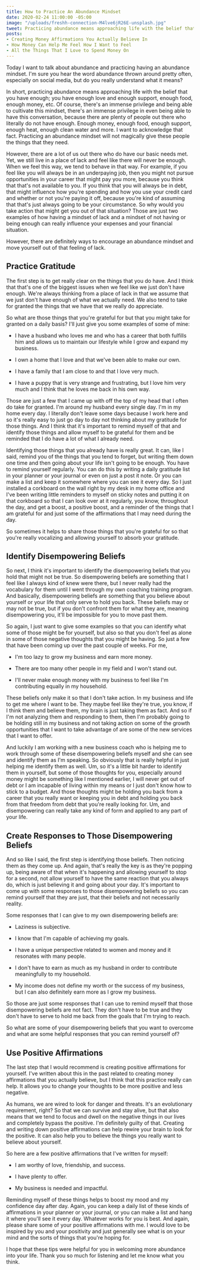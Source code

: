 ```yaml
---
title: How to Practice An Abundance Mindset
date: 2020-02-24 11:00:00 -05:00
image: "/uploads/freshh-connection-M4lve6jR26E-unsplash.jpg"
tweet: Practicing abundance means approaching life with the belief that you have enough.
posts:
- Creating Money Affirmations You Actually Believe In
- How Money Can Help Me Feel How I Want to Feel
- All the Things That I Love to Spend Money On
---
```


Today I want to talk about abundance and practicing having an abundance mindset. I'm sure you hear the word abundance thrown around pretty often, especially on social media, but do you really understand what it means? 

In short, practicing abundance means approaching life with the belief that you have enough; you have enough love and enough support, enough food, enough money, etc. Of course, there's an immense privilege and being able to cultivate this mindset, there's an immense privilege in even being able to have this conversation, because there are plenty of people out there who literally do not have enough. Enough money, enough food, enough support, enough heat, enough clean water and more. I want to acknowledge that fact. Practicing an abundance mindset will not magically give these people the things that they need. 

However, there are a lot of us out there who do have our basic needs met. Yet, we still live in a place of lack and feel like there will never be enough. When we feel this way, we tend to behave in that way. For example, if you feel like you will always be in an underpaying job, then you might not pursue opportunities in your career that might pay you more, because you think that that's not available to you. If you think that you will always be in debt, that might influence how you're spending and how you use your credit card and whether or not you're paying it off, because you're kind of assuming that that's just always going to be your circumstance. So why would you take action that might get you out of that situation? Those are just two examples of how having a mindset of lack and a mindset of not having or being enough can really influence your expenses and your financial situation.

However, there are definitely ways to encourage an abundance mindset and move yourself out of that feeling of lack.

## Practice Gratitude

The first step is to get really clear on the things that you do have. And I think that that's one of the biggest issues when we feel like we just don't have enough. We're always thinking from a place of lack in that we assume that we just don't have enough of what we actually need. We also tend to take for granted the things that we have that we really do appreciate. 

So what are those things that you're grateful for but that you might take for granted on a daily basis? I'll just give you some examples of some of mine:

* I have a husband who loves me and who has a career that both fulfills him and allows us to maintain our lifestyle while I grow and expand my business.

* I own a home that I love and that we've been able to make our own.

* I have a family that I am close to and that I love very much.

* I have a puppy that is very strange and frustrating, but I love him very much and I think that he loves me back in his own way.

Those are just a few that I came up with off the top of my head that I often do take for granted. I'm around my husband every single day. I'm in my home every day. I literally don't leave some days because I work here and so it's really easy to just go day to day not thinking about my gratitude for those things. And I think that it's important to remind myself of that and identify those things and allow myself to be grateful for them and be reminded that I do have a lot of what I already need.

Identifying those things that you already have is really great. It can, like I said, remind you of the things that you tend to forget, but writing them down one time and then going about your life isn't going to be enough. You have to remind yourself regularly. You can do this by writing a daily gratitude list in your planner or your journal or even on just a post it note. Or you can make a list and keep it somewhere where you can see it every day. So I just installed a corkboard on the wall right by my desk in my home office and I've been writing little reminders to myself on sticky notes and putting it on that corkboard so that I can look over at it regularly, you know, throughout the day, and get a boost, a positive boost, and a reminder of the things that I am grateful for and just some of the affirmations that I may need during the day.

So sometimes it helps to share those things that you're grateful for so that you're really vocalizing and allowing yourself to absorb your gratitude.

## Identify Disempowering Beliefs

So next, I think it's important to identify the disempowering beliefs that you hold that might not be true. So disempowering beliefs are something that I feel like I always kind of knew were there, but I never really had the vocabulary for them until I went through my own coaching training program. And basically, disempowering beliefs are something that you believe about yourself or your life that only serve to hold you back. These beliefs may or may not be true, but if you don't confront them for what they are, meaning disempowering you, it'll be impossible for you to move past them.

So again, I just want to give some examples so that you can identify what some of those might be for yourself, but also so that you don't feel as alone in some of those negative thoughts that you might be having. So just a few that have been coming up over the past couple of weeks. For me,

* I'm too lazy to grow my business and earn more money.

* There are too many other people in my field and I won't stand out.

* I'll never make enough money with my business to feel like I'm contributing equally in my household.

These beliefs only make it so that I don't take action. In my business and life to get me where I want to be. They maybe feel like they're true, you know, if I think them and believe them, my brain is just taking them as fact. And so if I'm not analyzing them and responding to them, then I'm probably going to be holding still in my business and not taking action on some of the growth opportunities that I want to take advantage of are some of the new services that I want to offer.

And luckily I am working with a new business coach who is helping me to work through some of these disempowering beliefs myself and she can see and identify them as I'm speaking. So obviously that is really helpful in just helping me identify them as well. Um, so it's a little bit harder to identify them in yourself, but some of those thoughts for you, especially around money might be something like I mentioned earlier, I will never get out of debt or I am incapable of living within my means or I just don't know how to stick to a budget. And those thoughts might be holding you back from a career that you really want or keeping you in debt and holding you back from that freedom from debt that you're really looking for. Um, and disempowering can really take any kind of form and applied to any part of your life.

## Create Responses to Those Disempowering Beliefs

And so like I said, the first step is identifying those beliefs. Then noticing them as they come up. And again, that's really the key is as they're popping up, being aware of that when it's happening and allowing yourself to stop for a second, not allow yourself to have the same reaction that you always do, which is just believing it and going about your day. It's important to come up with some responses to those disempowering beliefs so you can remind yourself that they are just, that their beliefs and not necessarily reality.

Some responses that I can give to my own disempowering beliefs are:

* Laziness is subjective.

* I know that I'm capable of achieving my goals.

* I have a unique perspective related to women and money and it resonates with many people.

* I don't have to earn as much as my husband in order to contribute meaningfully to my household.

* My income does not define my worth or the success of my business, but I can also definitely earn more as I grow my business.

So those are just some responses that I can use to remind myself that those disempowering beliefs are not fact. They don't have to be true and they don't have to serve to hold me back from the goals that I'm trying to reach.

So what are some of your disempowering beliefs that you want to overcome and what are some helpful responses that you can remind yourself of?

## Use Positive Affirmations

The last step that I would recommend is creating positive affirmations for yourself. I've written about this in the past related to creating money affirmations that you actually believe, but I think that this practice really can help. It allows you to change your thoughts to be more positive and less negative.

As humans, we are wired to look for danger and threats. It's an evolutionary requirement, right? So that we can survive and stay alive, but that also means that we tend to focus and dwell on the negative things in our lives and completely bypass the positive. I'm definitely guilty of that. Creating and writing down positive affirmations can help rewire your brain to look for the positive. It can also help you to believe the things you really want to believe about yourself.

So here are a few positive affirmations that I've written for myself:

* I am worthy of love, friendship, and success.

* I have plenty to offer.

* My business is needed and impactful.

Reminding myself of these things helps to boost my mood and my confidence day after day. Again, you can keep a daily list of these kinds of affirmations in your planner or your journal, or you can make a list and hang it where you'll see it every day. Whatever works for you is best. And again, please share some of your positive affirmations with me. I would love to be inspired by you and your positivity and just generally see what is on your mind and the sorts of things that you're hoping for.

I hope that these tips were helpful for you in welcoming more abundance into your life. Thank you so much for listening and let me know what you think.